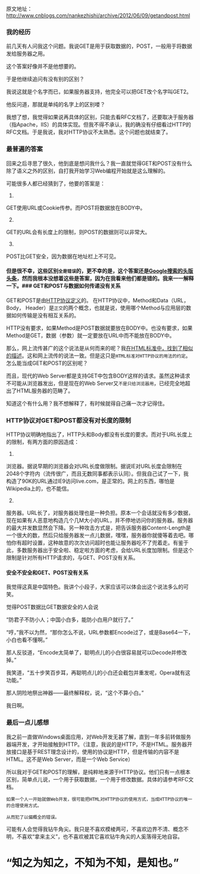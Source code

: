

> 
原文地址：http://www.cnblogs.com/nankezhishi/archive/2012/06/09/getandpost.html

### 我的经历
前几天有人问我这个问题。我说GET是用于获取数据的，POST，一般用于将数据发给服务器之用。

这个答案好像并不是他想要的。

于是他继续追问有没有别的区别？

我说这就是个名字而已，如果服务器支持，他完全可以把GET改个名字叫GET2。

他反问道，那就是单纯的名字上的区别喽？

我想了想，我觉得如果说再具体的区别，只能去看RFC文档了，还要取决于服务器（指Apache，IIS）的具体实现。但我不得不承认，我的确没有仔细看过HTTP的RFC文档。于是我说，我对HTTP协议不太熟悉。这个问题也就结束了。
### 最普遍的答案
回来之后寻思了很久，他到底是想问我什么？我一直就觉得GET和POST没有什么除了语义之外的区别，自打我开始学习Web编程开始就是这么理解的。

可能很多人都已经猜到了，他要的答案是：

1. 
GET使用URL或Cookie传参。而POST将数据放在BODY中。

2. 
GET的URL会有长度上的限制，则POST的数据则可以非常大。

3. 
POST比GET安全，因为数据在地址栏上不可见。

#### 但是很不幸，这些区别`全是错误`的，更不幸的是，这个答案还是[Google搜索的头版头条](https://www.google.com/search?q=get%E5%92%8Cpost%E7%9A%84%E5%8C%BA%E5%88%AB&amp;ie=utf-8&amp;oe=utf-8&amp;aq=t&amp;rls=org.mozilla:zh-CN:official&amp;client=firefox-a&amp;channel=fflb)，然而我根本没想着这些是答案，因为在我看来他们都是错的。我来一一解释一下。### GET和POST与数据如何传递没有关系
GET和POST是由[HTTP协议定义](http://www.w3.org/Protocols/rfc2616/rfc2616.html)的。
在HTTP协议中，Method和Data（URL， Body， Header）是`正交`的两个概念，也就是说，使用哪个Method与应用层的数据如何传输是没有相互关系的。

HTTP没有要求，如果Method是POST数据就要放在BODY中。也没有要求，如果Method是GET，数据（参数）就一定要放在URL中而不能放在BODY中。

那么，网上流传甚广的这个说法是从何而来的呢？我[在HTML标准中，找到了相似的描述](http://www.w3.org/TR/REC-html40/interact/forms.html#h-17.13.1)。这和网上流传的说法一致。但是这只是`HTML标准对HTTP协议的用法的约定`。怎么能当成GET和POST的区别呢？

而且，现代的Web Server都是支持GET中包含BODY这样的请求。虽然这种请求不可能从浏览器发出，但是现在的Web Server又`不是只给浏览器用`，已经完全地超出了HTML服务器的范畴了。

知道这个有什么用？我不想解释了，有时候就得自己痛一次才记得住。
### HTTP协议对GET和POST都没有对长度的限制
HTTP协议明确地指出了，HTTP头和Body都没有长度的要求。而对于URL长度上的限制，有两方面的原因造成：

1. 
浏览器。据说早期的浏览器会对URL长度做限制。据说IE对URL长度会限制在2048个字符内（流传很广，而且无数同事都表示认同）。但我自己试了一下，我构造了90K的URL通过IE9访问live.com，是正常的。网上的东西，哪怕是Wikipedia上的，也不能信。

2. 
服务器。URL长了，对服务器处理也是一种负担。原本一个会话就没有多少数据，现在如果有人恶意地构造几个几M大小的URL，并不停地访问你的服务器。服务器的最大并发数显然会下降。另一种攻击方式是，把告诉服务器Content-Length是一个很大的数，然后只给服务器发一点儿数据，嘿嘿，服务器你就傻等着去吧。哪怕你有超时设置，这种故意的次次访问超时也能让服务器吃不了兜着走。有鉴于此，多数服务器出于安全啦、稳定啦方面的考虑，会给URL长度加限制。但是这个限制是针对所有HTTP请求的，与GET、POST没有关系。

#### 安全不安全和GET、POST没有关系
我觉得这真是中国特色。我讲个小段子，大家应该可以体会出这个说法多么的可笑。

觉得POST数据比GET数据安全的人会说

“防君子不防小人；中国小白多，能防小白用户就行了。”

“哼，”我不以为然，“那你怎么不说，URL参数都Encode过了，或是Base64一下，小白也看不懂啊。”

那人反驳道，“Encode太简单了，聪明点儿的小白很容易就可以Decode并修改掉。”

我笑道，“五十步笑百步耳，再聪明点儿的小白还会截包并重发呢，Opera就有这功能。”

那人阴险地祭出神器——最终解释权，说，“这个不算小白。”

我日啊。
### 最后一点儿感想
我之前一直做Windows桌面应用，对Web开发无甚了解，直到一年多前转做服务器端开发，才开始接触到HTTP。（注意，我说的是HTTP，不是HTML。服务器开放接口是基于REST理念设计的，使用的协议是HTTP，但是传输的内容不是HTML。这不是Web Server，而是一个Web Service）

所以我对于GET和POST的理解，是纯粹地来源于HTTP协议。他们只有一点根本区别，简单点儿说，一个用于获取数据，一个用于修改数据。具体的请参考RFC文档。

`如果一个人一开始就做Web开发，很可能把HTML对HTTP协议的使用方式，当成HTTP协议的唯一的合理使用方式。`

`从而犯了以偏概全的错误。`

可能有人会觉得我钻牛角尖。我只是不喜欢模棱两可，不喜欢边界不清、概念不明，不喜欢“拿来主义”，也不喜欢被其它喜欢钻牛角尖的人奚落得无地自容。

# “知之为知之，不知为不知，是知也。”

